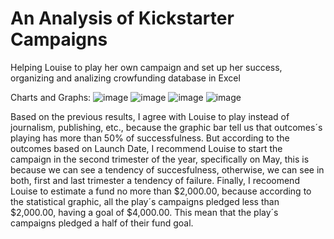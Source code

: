 # An Analysis of Kickstarter Campaigns
Helping Louise to play her own campaign and set up her success, organizing and analizing crowfunding database in Excel

Charts and Graphs:
![image](https://user-images.githubusercontent.com/108365182/177199252-1d7089c3-7bb7-4db1-90db-e593b5da0603.png)
![image](https://user-images.githubusercontent.com/108365182/177199142-d415565d-0f1b-4bd8-8481-ac250f652a0a.png)
![image](https://user-images.githubusercontent.com/108365182/177199187-091dd136-f131-4d0b-b3b6-8306ee7c8340.png)
![image](https://user-images.githubusercontent.com/108365182/177199441-c659dd96-3b2e-4025-a9a2-0ee1c9862c3f.png)

Based on the previous results, I agree with Louise to play instead of journalism, publishing, etc., because the graphic bar tell us that outcomes´s playing has more than 50% of successfulness. But according to the outcomes based on Launch Date, I recommend Louise to start the campaign in the second trimester of the year, specifically on May, this is because we can see a tendency of succesfulness, otherwise, we can see in both, first and last trimester a tendency of failure. Finally, I recoomend Louise to estimate a fund no more than $2,000.00, because according to the statistical graphic, all the play´s campaigns pledged less than $2,000.00, having a goal of $4,000.00. This mean that the play´s campaigns pledged a half of their fund goal.
